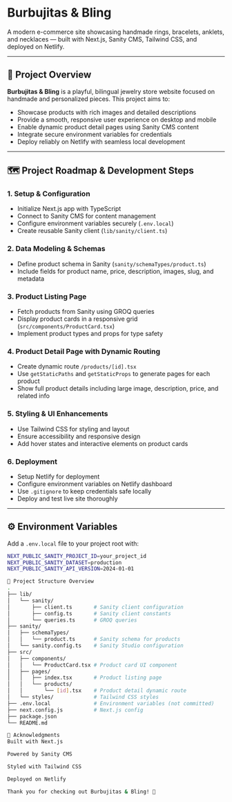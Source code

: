 # Burbujitas & Bling

A modern e-commerce site showcasing handmade rings, bracelets, anklets, and necklaces — built with Next.js, Sanity CMS, Tailwind CSS, and deployed on Netlify.

---

## 🚀 Project Overview

**Burbujitas & Bling** is a playful, bilingual jewelry store website focused on handmade and personalized pieces. This project aims to:

- Showcase products with rich images and detailed descriptions
- Provide a smooth, responsive user experience on desktop and mobile
- Enable dynamic product detail pages using Sanity CMS content
- Integrate secure environment variables for credentials
- Deploy reliably on Netlify with seamless local development

---

## 🗺️ Project Roadmap & Development Steps

### 1. Setup & Configuration
- Initialize Next.js app with TypeScript
- Connect to Sanity CMS for content management
- Configure environment variables securely (`.env.local`)
- Create reusable Sanity client (`lib/sanity/client.ts`)

### 2. Data Modeling & Schemas
- Define product schema in Sanity (`sanity/schemaTypes/product.ts`)
- Include fields for product name, price, description, images, slug, and metadata

### 3. Product Listing Page
- Fetch products from Sanity using GROQ queries
- Display product cards in a responsive grid (`src/components/ProductCard.tsx`)
- Implement product types and props for type safety

### 4. Product Detail Page with Dynamic Routing
- Create dynamic route `/products/[id].tsx`
- Use `getStaticPaths` and `getStaticProps` to generate pages for each product
- Show full product details including large image, description, price, and related info

### 5. Styling & UI Enhancements
- Use Tailwind CSS for styling and layout
- Ensure accessibility and responsive design
- Add hover states and interactive elements on product cards

### 6. Deployment
- Setup Netlify for deployment
- Configure environment variables on Netlify dashboard
- Use `.gitignore` to keep credentials safe locally
- Deploy and test live site thoroughly

---

## ⚙️ Environment Variables

Add a `.env.local` file to your project root with:

```bash
NEXT_PUBLIC_SANITY_PROJECT_ID=your_project_id
NEXT_PUBLIC_SANITY_DATASET=production
NEXT_PUBLIC_SANITY_API_VERSION=2024-01-01

📂 Project Structure Overview
.
├── lib/
│   └── sanity/
│       ├── client.ts       # Sanity client configuration
│       ├── config.ts       # Sanity client constants
│       └── queries.ts      # GROQ queries
├── sanity/
│   ├── schemaTypes/
│   │   └── product.ts      # Sanity schema for products
│   └── sanity.config.ts    # Sanity Studio configuration
├── src/
│   ├── components/
│   │   └── ProductCard.tsx # Product card UI component
│   ├── pages/
│   │   ├── index.tsx       # Product listing page
│   │   └── products/
│   │       └── [id].tsx    # Product detail dynamic route
│   └── styles/             # Tailwind CSS styles
├── .env.local              # Environment variables (not committed)
├── next.config.js          # Next.js config
├── package.json
└── README.md

🎉 Acknowledgments
Built with Next.js

Powered by Sanity CMS

Styled with Tailwind CSS

Deployed on Netlify

Thank you for checking out Burbujitas & Bling! 🌟
